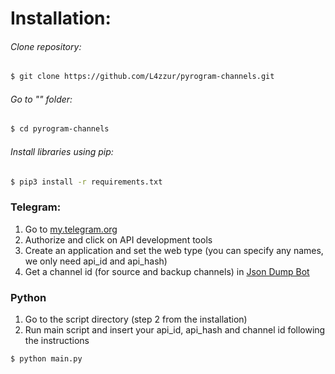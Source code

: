 # Installation:

###### Clone repository:
```bash
$ git clone https://github.com/L4zzur/pyrogram-channels.git
```

###### Go to "" folder:
```bash
$ cd pyrogram-channels
```

###### Install libraries using pip:
```bash
$ pip3 install -r requirements.txt
```

### Telegram:

1. Go to [my.telegram.org](https://my.telegram.org/)
2. Authorize and click on API development tools
3. Create an application and set the web type (you can specify any names, we only need api_id and api_hash)
4. Get a channel id (for source and backup channels) in [Json Dump Bot](https://t.me/JsonDumpBot)

### Python
1. Go to the script directory (step 2 from the installation)
2. Run main script and insert your api_id, api_hash and channel id following the instructions
```bash
$ python main.py
```

